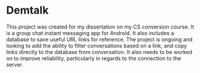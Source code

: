 # Demtalk

This project was created for my dissertation on my CS conversion course. It is a group chat instant messaging app for Android.
It also includes a database to save useful URL links for reference. The project is ongoing and looking to add the ability to filter
conversations based on a link, and copy links directly to the database from conversation. It also needs to be worked on to improve
reliability, particularly in regards to the connection to the server.
